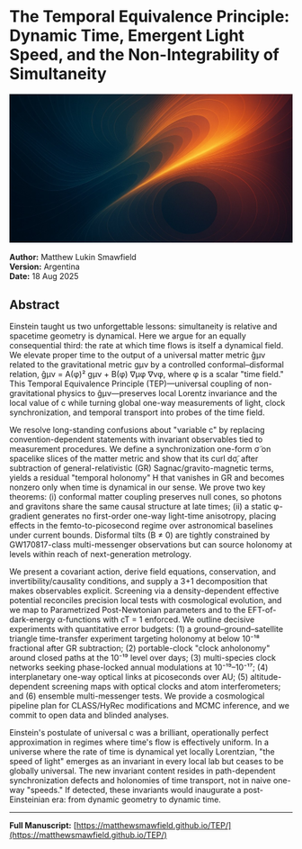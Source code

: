 # The Temporal Equivalence Principle: Dynamic Time, Emergent Light Speed, and the Non-Integrability of Simultaneity

![The Temporal Equivalence Principle](./og-image.jpg)

**Author:** Matthew Lukin Smawfield  
**Version:** Argentina  
**Date:** 18 Aug 2025

## Abstract

Einstein taught us two unforgettable lessons: simultaneity is relative and spacetime geometry is dynamical. Here we argue for an equally consequential third: the rate at which time flows is itself a dynamical field. We elevate proper time to the output of a universal matter metric ĝμν related to the gravitational metric gμν by a controlled conformal–disformal relation, ĝμν = A(φ)² gμν + B(φ) ∇μφ ∇νφ, where φ is a scalar "time field." This Temporal Equivalence Principle (TEP)—universal coupling of non-gravitational physics to ĝμν—preserves local Lorentz invariance and the local value of c while turning global one-way measurements of light, clock synchronization, and temporal transport into probes of the time field.

We resolve long-standing confusions about "variable c" by replacing convention-dependent statements with invariant observables tied to measurement procedures. We define a synchronization one-form σ̃ on spacelike slices of the matter metric and show that its curl dσ̃, after subtraction of general-relativistic (GR) Sagnac/gravito-magnetic terms, yields a residual "temporal holonomy" H that vanishes in GR and becomes nonzero only when time is dynamical in our sense. We prove two key theorems: (i) conformal matter coupling preserves null cones, so photons and gravitons share the same causal structure at late times; (ii) a static φ-gradient generates no first-order one-way light-time anisotropy, placing effects in the femto-to-picosecond regime over astronomical baselines under current bounds. Disformal tilts (B ≠ 0) are tightly constrained by GW170817-class multi-messenger observations but can source holonomy at levels within reach of next-generation metrology.

We present a covariant action, derive field equations, conservation, and invertibility/causality conditions, and supply a 3+1 decomposition that makes observables explicit. Screening via a density-dependent effective potential reconciles precision local tests with cosmological evolution, and we map to Parametrized Post-Newtonian parameters and to the EFT-of-dark-energy α-functions with cT = 1 enforced. We outline decisive experiments with quantitative error budgets: (1) a ground–ground–satellite triangle time-transfer experiment targeting holonomy at below 10⁻¹⁸ fractional after GR subtraction; (2) portable-clock "clock anholonomy" around closed paths at the 10⁻¹⁹ level over days; (3) multi-species clock networks seeking phase-locked annual modulations at 10⁻¹⁹–10⁻¹⁷; (4) interplanetary one-way optical links at picoseconds over AU; (5) altitude-dependent screening maps with optical clocks and atom interferometers; and (6) ensemble multi-messenger tests. We provide a cosmological pipeline plan for CLASS/HyRec modifications and MCMC inference, and we commit to open data and blinded analyses.

Einstein's postulate of universal c was a brilliant, operationally perfect approximation in regimes where time's flow is effectively uniform. In a universe where the rate of time is dynamical yet locally Lorentzian, "the speed of light" emerges as an invariant in every local lab but ceases to be globally universal. The new invariant content resides in path-dependent synchronization defects and holonomies of time transport, not in naive one-way "speeds." If detected, these invariants would inaugurate a post-Einsteinian era: from dynamic geometry to dynamic time.

---

**Full Manuscript:** [https://matthewsmawfield.github.io/TEP/](https://matthewsmawfield.github.io/TEP/)
